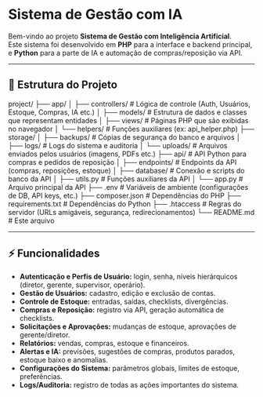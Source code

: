 # Sistema de Gestão com IA

Bem-vindo ao projeto **Sistema de Gestão com Inteligência Artificial**.  
Este sistema foi desenvolvido em **PHP** para a interface e backend principal, e **Python** para a parte de IA e automação de compras/reposição via API.

---

## 📂 Estrutura do Projeto

project/
├── app/
│ ├── controllers/ # Lógica de controle (Auth, Usuários, Estoque, Compras, IA etc.)
│ ├── models/ # Estrutura de dados e classes que representam entidades
│ ├── views/ # Páginas PHP que são exibidas no navegador
│ └── helpers/ # Funções auxiliares (ex: api_helper.php)
├── storage/
│ ├── backups/ # Cópias de segurança do banco e arquivos
│ ├── logs/ # Logs do sistema e auditoria
│ └── uploads/ # Arquivos enviados pelos usuários (imagens, PDFs etc.)
├── api/ # API Python para compras e pedidos de reposição
│ ├── endpoints/ # Endpoints da API (compras, reposições, estoque)
│ ├── database/ # Conexão e scripts do banco da API
│ ├── utils.py # Funções auxiliares da API
│ └── app.py # Arquivo principal da API
├── .env # Variáveis de ambiente (configurações de DB, API keys, etc.)
├── composer.json # Dependências do PHP
├── requirements.txt # Dependências do Python
├── .htaccess # Regras do servidor (URLs amigáveis, segurança, redirecionamentos)
└── README.md # Este arquivo


---

## ⚡ Funcionalidades

- **Autenticação e Perfis de Usuário:** login, senha, níveis hierárquicos (diretor, gerente, supervisor, operário).  
- **Gestão de Usuários:** cadastro, edição e exclusão de contas.  
- **Controle de Estoque:** entradas, saídas, checklists, divergências.  
- **Compras e Reposição:** registro via API, geração automática de checklists.  
- **Solicitações e Aprovações:** mudanças de estoque, aprovações de gerente/diretor.  
- **Relatórios:** vendas, compras, estoque e financeiros.  
- **Alertas e IA:** previsões, sugestões de compras, produtos parados, estoque baixo e anomalias.  
- **Configurações do Sistema:** parâmetros globais, limites de estoque, preferências.  
- **Logs/Auditoria:** registro de todas as ações importantes do sistema.


